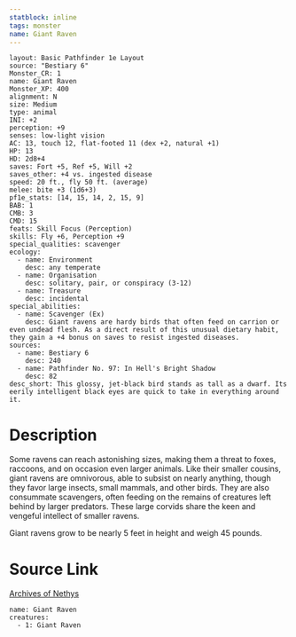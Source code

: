 ```yaml
---
statblock: inline
tags: monster
name: Giant Raven
---
```

```statblock
layout: Basic Pathfinder 1e Layout
source: "Bestiary 6"
Monster_CR: 1
name: Giant Raven
Monster_XP: 400
alignment: N
size: Medium
type: animal
INI: +2
perception: +9
senses: low-light vision
AC: 13, touch 12, flat-footed 11 (dex +2, natural +1)
HP: 13
HD: 2d8+4
saves: Fort +5, Ref +5, Will +2
saves_other: +4 vs. ingested disease
speed: 20 ft., fly 50 ft. (average)
melee: bite +3 (1d6+3)
pf1e_stats: [14, 15, 14, 2, 15, 9]
BAB: 1
CMB: 3
CMD: 15
feats: Skill Focus (Perception)
skills: Fly +6, Perception +9
special_qualities: scavenger
ecology:
  - name: Environment
    desc: any temperate
  - name: Organisation
    desc: solitary, pair, or conspiracy (3-12)
  - name: Treasure
    desc: incidental
special_abilities:
  - name: Scavenger (Ex)
    desc: Giant ravens are hardy birds that often feed on carrion or even undead flesh. As a direct result of this unusual dietary habit, they gain a +4 bonus on saves to resist ingested diseases.
sources:
  - name: Bestiary 6
    desc: 240
  - name: Pathfinder No. 97: In Hell's Bright Shadow
    desc: 82
desc_short: This glossy, jet-black bird stands as tall as a dwarf. Its eerily intelligent black eyes are quick to take in everything around it.
```
# Description
Some ravens can reach astonishing sizes, making them a threat to foxes, raccoons, and on occasion even larger animals. Like their smaller cousins, giant ravens are omnivorous, able to subsist on nearly anything, though they favor large insects, small mammals, and other birds. They are also consummate scavengers, often feeding on the remains of creatures left behind by larger predators. These large corvids share the keen and vengeful intellect of smaller ravens. 

Giant ravens grow to be nearly 5 feet in height and weigh 45 pounds.
# Source Link
[Archives of Nethys](https://aonprd.com/MonsterDisplay.aspx?ItemName=Giant%20Raven)
```encounter-table
name: Giant Raven
creatures:
  - 1: Giant Raven
```
